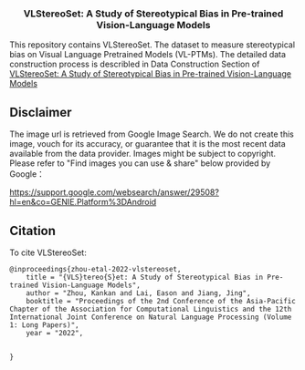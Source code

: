 
<h3 align="center">
<p> VLStereoSet: A Study of Stereotypical Bias in Pre-trained Vision-Language Models
</h3>


This repository contains VLStereoSet. The dataset to measure stereotypical bias on Visual Language Pretrained Models (VL-PTMs). The detailed data construction process is describled in Data Construction Section of  [VLStereoSet: A Study of Stereotypical Bias in Pre-trained Vision-Language Models](https://aclanthology.org/2022.aacl-main.40.pdf)


## Disclaimer

The image url is retrieved from Google Image Search. We do not create this image, vouch for its accuracy, or guarantee that it is the most recent data available from the data provider. Images might be subject to copyright. Please refer to "Find images you can use & share" below provided by Google：

https://support.google.com/websearch/answer/29508?hl=en&co=GENIE.Platform%3DAndroid

## Citation
To cite VLStereoSet: 

```
@inproceedings{zhou-etal-2022-vlstereoset,
    title = "{VLS}tereo{S}et: A Study of Stereotypical Bias in Pre-trained Vision-Language Models",
    author = "Zhou, Kankan and Lai, Eason and Jiang, Jing",
    booktitle = "Proceedings of the 2nd Conference of the Asia-Pacific Chapter of the Association for Computational Linguistics and the 12th International Joint Conference on Natural Language Processing (Volume 1: Long Papers)",
    year = "2022",


}
```
